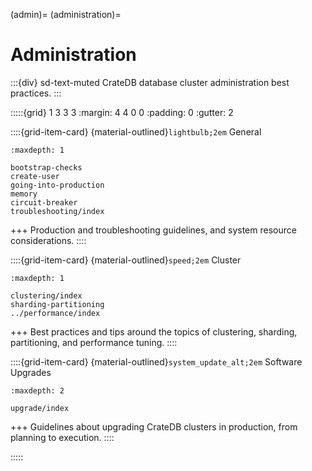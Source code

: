(admin)=
(administration)=
# Administration

:::{div} sd-text-muted
CrateDB database cluster administration best practices.
:::

:::::{grid} 1 3 3 3
:margin: 4 4 0 0
:padding: 0
:gutter: 2

::::{grid-item-card} {material-outlined}`lightbulb;2em` General
```{toctree}
:maxdepth: 1

bootstrap-checks
create-user
going-into-production
memory
circuit-breaker
troubleshooting/index
```
+++
Production and troubleshooting guidelines, and system resource considerations.
::::

::::{grid-item-card} {material-outlined}`speed;2em` Cluster
```{toctree}
:maxdepth: 1

clustering/index
sharding-partitioning
../performance/index
```
+++
Best practices and tips around the topics of
clustering, sharding, partitioning, and performance tuning.
::::

::::{grid-item-card} {material-outlined}`system_update_alt;2em` Software Upgrades
```{toctree}
:maxdepth: 2

upgrade/index
```
+++
Guidelines about upgrading CrateDB clusters in production,
from planning to execution.
::::

:::::
